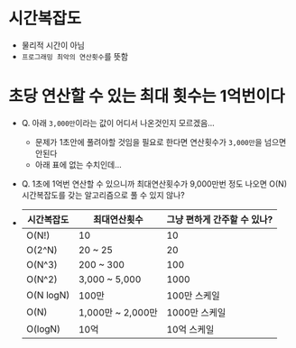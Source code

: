 # 시간복잡도

- 물리적 시간이 아님
- `프로그래밍 최악의 연산횟수`를 뜻함



# 초당 연산할 수 있는 최대 횟수는 1억번이다

- Q. 아래 `3,000만`이라는 값이 어디서 나온것인지 모르겠음...

  - 문제가 1초안에 풀려야할 것임을 필요로 한다면 연산횟수가 `3,000만`을 넘으면 안된다
  - 아래 표에 없는 수치인데...

- Q. 1초에 1억번 연산할 수 있으니까 최대연산횟수가 9,000만번 정도 나오면 O(N)시간복잡도를 갖는 알고리즘으로 풀 수 있지 않나?

- | 시간복잡도 | 최대연산횟수      | 그냥 편하게 간주할 수 있나? |
  | ---------- | ----------------- | --------------------------- |
  | O(N!)      | 10                | 10                          |
  | O(2^N)     | 20 ~ 25           | 20                          |
  | O(N^3)     | 200 ~ 300         | 100                         |
  | O(N^2)     | 3,000 ~ 5,000     | 1000                        |
  | O(N logN)  | 100만             | 100만 스케일                |
  | O(N)       | 1,000만 ~ 2,000만 | 1000만 스케일               |
  | O(logN)    | 10억              | 10억 스케일                 |

  
